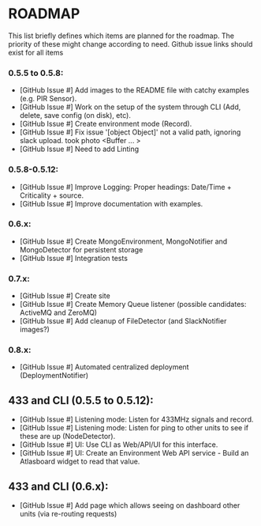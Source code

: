 # ROADMAP  
This list briefly defines which items are planned for the roadmap. The priority of these might change according to need. Github issue links should exist for all items

### 0.5.5 to 0.5.8:  
* [GitHub Issue #] Add images to the README file with catchy examples (e.g. PIR Sensor).  
* [GitHub Issue #] Work on the setup of the system through CLI (Add, delete, save config (on disk), etc).  
* [GitHub Issue #] Create environment mode (Record).   
* [GitHub Issue #] Fix issue '[object Object]' not a valid path, ignoring slack upload. took photo <Buffer ... >
* [GitHub Issue #] Need to add Linting
### 0.5.8-0.5.12:  
* [GitHub Issue #] Improve Logging: Proper headings: Date/Time + Criticality + source.  
* [GitHub Issue #] Improve documentation with examples.  
### 0.6.x:  
* [GitHub Issue #] Create MongoEnvironment, MongoNotifier and MongoDetector for persistent storage  
* [GitHub Issue #] Integration tests  
### 0.7.x:  
* [GitHub Issue #] Create site  
* [GitHub Issue #] Create Memory Queue listener (possible candidates: ActiveMQ and ZeroMQ)  
* [GitHub Issue #] Add cleanup of FileDetector (and SlackNotifier images?)  

### 0.8.x:  
* [GitHub Issue #] Automated centralized deployment (DeploymentNotifier)  

## 433 and CLI (0.5.5 to 0.5.12):
* [GitHub Issue #] Listening mode: Listen for 433MHz signals and record.  
* [GitHub Issue #] Listening mode: Listen for ping to other units to see if these are up (NodeDetector).
* [GitHub Issue #] UI: Use CLI as Web/API/UI for this interface.  
* [GitHub Issue #] UI: Create an Environment Web API service - Build an Atlasboard widget to read that value. 

## 433 and CLI (0.6.x):
* [GitHub Issue #] Add page which allows seeing on dashboard other units (via re-routing requests) 

